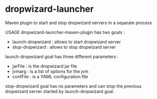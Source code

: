 # dropwizard-launcher
Maven plugin to start and stop dropwizard servers in a separate process

USAGE
dropwizard-launcher-maven-plugin has two goals :
- launch-dropwizard : allows to start dropwizard server
- stop-dropwizard : allows to stop dropwizard server

launch-dropwizard goal has three different parameters :
- jarFile : is the dropwizard jar file
- jvmarg : is a list of options for the jvm
- confFile : is a YAML configuration file

stop-dropwizard goal has no parameters and can stop the previous dropwizard server started by launch-dropwizard goal.

